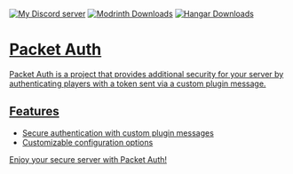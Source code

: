 <a href='https://discord.com/invite/hGxQgrYTD3' target="_blank"><img alt='My Discord server' src='https://img.shields.io/discord/1117988777705623602?style=for-the-badge&logo=discord&label=My%20Discord%20Server&labelColor=black&color=0037FF'/></a>
<a href='https://modrinth.com/plugin/packetauth' target="_blank"><img alt='Modrinth Downloads' src='https://img.shields.io/modrinth/dt/7d6mfXL5?style=for-the-badge&logo=modrinth&label=Modrinth%20downloads&labelColor=black&color=0037FF'/></a>
<a href='https://hangar.papermc.io/NikSne/PacketAuth' target="_blank"><img alt='Hangar Downloads' src='https://img.shields.io/badge/dynamic/json?url=https%3A%2F%2Fhangar.papermc.io%2Fapi%2Fv1%2Fprojects%2FNikSne%2FPacketAuth&query=%24.stats.downloads&style=for-the-badge&logo=data%3Aimage%2Fsvg%2Bxml%3Bbase64%2CPHN2ZyBpZD0nTGF5ZXJfMScgZGF0YS1uYW1lPSdMYXllciAxJyB4bWxucz0naHR0cDovL3d3dy53My5vcmcvMjAwMC9zdmcnIHZpZXdCb3g9JzAgMCAzMiAzMic%2BPGRlZnM%2BPHN0eWxlPiAuY2xzLTF7ZmlsbDojZmZmO3N0cm9rZS13aWR0aDowfSA8L3N0eWxlPjwvZGVmcz48cGF0aCBjbGFzcz0nY2xzLTEnIGQ9J00yNC43MiAxMy41MWMtMi42Mi0uODgtNi40OSAyLjUxLTguMzkgNy43MWExOC43OTMgMTguNzkzIDAgMCAwLS45NSA4LjgybC0xLjIyLS40N2MtMi4zMy02LjU2LTEuMDMtMTMuNzMgMy0xOC45Mmw3LjU1IDIuODVaJy8%2BPHBhdGggY2xhc3M9J2Nscy0xJyBkPSdtMjYuNDMgMjQuNzEtOC45OC0zLjM3YzEuNjUtNC41NCA0LjcxLTcuMjcgNi42OC03LjI3LjIgMCAuNC4wNC42LjFsLjE2LjA3Yy43LjI5IDIuODQgMS45NyAxLjU0IDEwLjQ2TTIzLjIxIDQuNTNjLTIuOCAxLjM4LTUuMTkgMy4zNS02Ljk4IDUuNzUtMy45NSA1LjIxLTUuMyAxMi4yNi0zLjI1IDE4Ljg0LjI0Ljc5LjU0IDEuNTcuODkgMi4zM2wtMTIuMDMtNC41Qy0yLjcxIDE2LjgzIDEuNDYgNC43NyAxMS4xNyAwbDEyLjA0IDQuNTRaJy8%2BPC9zdmc%2BCg%3D%3D&label=Hangar%20Downloads&labelColor=black&color=0037FF'>

# Packet Auth

Packet Auth is a project that provides additional security for your server by authenticating players with a token sent via a custom plugin message.

## Features

- Secure authentication with custom plugin messages
- Customizable configuration options

Enjoy your secure server with Packet Auth!
